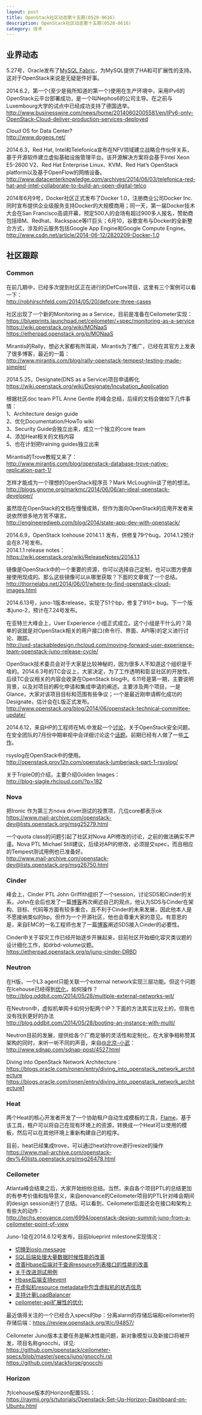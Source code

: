 ```yaml
---
layout: post
title: OpenStack社区动态第十五期(0528-0616)
description: OpenStack社区动态第十五期(0528-0616)
category: 技术
---
```


## 业界动态
5.27号，Oracle发布了[MySQL Fabric](http://www.oracle.com/us/corporate/press/2208808?rssid=rss_ocom_pr)，为MySQL提供了HA和可扩展性的支持。这对于OpenStack来说是无疑是件好事。 

2014.6.2，第一个(至少是我所知道的第一个)使用在生产环境中，采用IPv6的OpenStack云平台部署成功，是一个叫Nephos6的公司主导。在之前与Luxembourg大学的试点中已经成功支持了德国选举。  
<http://www.businesswire.com/news/home/20140602005581/en/IPv6-only-OpenStack-Cloud-deliver-production-services-deployed>

Cloud OS for Data Center?  
<http://www.dogeos.net/>

2014.6.3，Red Hat, Intel和Telefonica宣布在NFV领域建立战略合作伙伴关系，基于开源软件建立虚拟基础设施管理平台。该开源解决方案将会基于Intel Xeon E5-2600 V2、Red Hat Enterprise Linux、KVM、Red Hat’s OpenStack platform以及基于OpenFlow的网络设备。  
<http://www.datacenterknowledge.com/archives/2014/06/03/telefonica-red-hat-and-intel-collaborate-to-build-an-open-digital-telco>

2014年6月9号，Docker社区正式发布了Docker 1.0，注册商业公司Docker Inc.同时宣布提供企业级服务支持Docker的大规模商用；同一天，第一届Docker技术大会在San Francisco高调开幕，预定500人的会场有超过900多人报名，赞助商包括IBM、Redhat、Rackspace等IT巨头；6月10，谷歌宣布与Docker的全新整合方式，涉及的云服务包括Google App Engine和Google Compute Engine。  
<http://www.csdn.net/article/2014-06-12/2820209-Docker-1.0>

## 社区跟踪
### Common
在前几期中，已经多次提到社区正在进行的DefCore项目，这里有三个案例可以看一下：  
<http://robhirschfeld.com/2014/05/20/defcore-three-cases>

社区出现了一个新的Monitoring as a Service，目前是准备在Ceilometer实现：  
<https://blueprints.launchpad.net/ceilometer/+spec/monitoring-as-a-service>  
<https://wiki.openstack.org/wiki/MONaaS>  
<https://etherpad.openstack.org/p/MONaaS>

Mirantis的Rally，想必大家都有所耳闻，Mirantis为了推广，已经在其官方上发表了很多博客，最近的一篇：  
<http://www.mirantis.com/blog/rally-openstack-tempest-testing-made-simpler/>

2014.5.25，Designate(DNS as a Service)项目申请孵化  
<https://wiki.openstack.org/wiki/Designate/Incubation_Application>

根据社区doc team PTL Anne Gentle 的峰会总结，后续的文档会做如下几件事情：  
1、Architecture design guide  
2、优化Documentation/HowTo wiki  
3、Security Guide会独立出来，成立一个独立的core team  
4、添加Heat相关的文档内容  
5、也在计划把training guides独立出来

Mirantis的Trove教程又来了：  
<http://www.mirantis.com/blog/openstack-database-trove-native-replication-part-1/>

怎样才能成为一个理想的OpenStack程序员？Mark McLoughlin谈了他的想法。  
<http://blogs.gnome.org/markmc/2014/06/06/an-ideal-openstack-developer/>

虽然现在OpenStack的文档在慢慢成熟，但作为面向OpenStack的应用开发者来说依然很多地方苦不堪言。  
<http://engineeredweb.com/blog/2014/state-app-dev-with-openstack/>

2014.6.9，OpenStack Icehouse 2014.1.1 发布，供修复79个bug，2014.1.2预计会在8.7号发布。  
2014.1.1 release notes：<https://wiki.openstack.org/wiki/ReleaseNotes/2014.1.1>

镜像是OpenStack中的一个重要的资源，你可以选择自己定制，也可以图方便直接使用现成的。那么这些镜像可以从哪里获取？下面的文章做了一个总结。  
<http://thornelabs.net/2014/06/01/where-to-find-openstack-cloud-images.html>

2014.6.13号，juno-1版本release，实现了51个bp，修复了910+ bug。下一个版本juno-2，预计在7.24号发布。

在亚特兰大峰会上，User Experience 小组正式成立。这个小组是干什么的？简单的说就是对OpenStack相关的用户接口(命令行、界面、API等)的定义进行讨论、跟踪。  
<http://uxd-stackabledesign.rhcloud.com/moving-forward-user-experience-team-openstack-juno-release-cycle/>

OpenStack技术委员会对于大家是比较神秘的，因为很多人不知道这个组织是干啥的。2014.6.3号的TC会议上，大家决定，为了工作透明和彰显社区的开放性，后续TC会议相关的内容会收录在OpenStack blog中。6.11号是第一期，主要说明背景，以及对项目的孵化申请和集成申请的阐述。主要涉及两个项目，一是Glance，大家对该项目目标和范围有些争议；一个是最近刚申请孵化成功的Designate，估计会在L版正式发布。  
<http://www.openstack.org/blog/2014/06/openstack-technical-committee-update/> 

2014.6.12，来自HP的工程师在ML中发起一个[讨论](http://lists.openstack.org/pipermail/openstack-dev/2014-June/037413.html)，关于OpenStack安全问题。在安全团队的7月份中期审视中会详细讨论这个[话题](https://etherpad.openstack.org/p/ossg-juno-meetup)。前期已经有人做了一些[工作](https://wiki.openstack.org/wiki/Security/Threat_Analysis)。

rsyslog在OpenStack中的使用。  
<http://openstack.prov12n.com/openstack-lumberjack-part-1-rsyslog/>

关于TripleO的介绍，主要介绍Golden Images：  
<http://blog-slagle.rhcloud.com/?p=182>

### Nova
把Ironic 作为第三方nova driver测试的投票项，几位core都表示ok
https://www.mail-archive.com/openstack-dev@lists.openstack.org/msg25279.html

一个quota class的问题引起了社区对Nova API修改的讨论，之前的做法确实不严谨。Nova PTL Michael Still建议，后续对API的修改，必须提交spec，而且相应的Tempest测试用例也已准备好。  
<http://www.mail-archive.com/openstack-dev@lists.openstack.org/msg26750.html>

### Cinder
峰会上，Cinder PTL John Griffith组织了一个session，讨论SDS和Cinder的关系，John在会后也发了一篇[博客](http://griffithscorner.wordpress.com/2014/05/16/the-problem-with-sds-under-cinder/)再次阐述自己的观点，他认为SDS与Cinder在架构、目标、代码等方面有较多重合，且不利于Cinder的未来发展，因此他本人是不愿接纳类似的bp。但作为一个开源社区，他也会尊重大家的意见。有意思的是，来自EMC的一名工程师也发了一篇[博客](http://theruddyduck.typepad.com/theruddyduck/2014/05/openstack-cinder-and-software-defined-storage-sds.html)阐述SDS接入Cinder的必要性。

Cinder中关于容灾工作已经开始逐步开展起来，目前社区开始细化容灾类议题的设计细化工作，如drbd-volume议题。   
<https://etherpad.openstack.org/p/juno-cinder-DRBD>

### Neutron
在H版，一个L3 agent只能关联一个external network实现三层功能。但这个问题在Icehouse已经得到[优化](https://review.openstack.org/#/c/59359/)，如何操作？   
<http://blog.oddbit.com/2014/05/28/multiple-external-networks-wit/>

在Neutron中，虚拟机单网卡如何分配两个IP？下面的方法其实比较土的，但我也没有找到更好的办法  
<http://blog.oddbit.com/2014/05/28/booting-an-instance-with-multi/>

Neutron目前的发展，提供给各个厂商足够的灵活性和定制化，在大家争相称赞其架构的同时，来听一听不同的声音，来自[@北京-小武](http://weibo.com/u/2548340317)：  
<http://www.sdnap.com/sdnap-post/4527.html>

Diving into OpenStack Network Architecture：   
<https://blogs.oracle.com/ronen/entry/diving_into_openstack_network_architecture>  
<https://blogs.oracle.com/ronen/entry/diving_into_openstack_network_architecture1>

### Heat
两个Heat的核心开发者开发了一个协助租户自动生成模板的工具，[Flame](http://dev.cloudwatt.com/en/blog/introducing-flame-automatic-heat-template-generation.html)，基于该工具，租户可以将自己在现有环境上的资源，转换成一个Heat可以使用的模板，然后可以在其他环境上重新构建自己的程序。

目前，heat已经集成trove，可以通过heat对trove进行resize的操作  
<https://www.mail-archive.com/openstack-dev%40lists.openstack.org/msg26478.html>

### Ceilometer
Atlanta峰会结束之后，大家开始纷纷总结。当然，来自各个项目PTL的总结更加的有参考价值和指导意义，来自enovance的Ceilometer项目的PTL针对峰会期间的design session进行了总结。可以看到，Ceilometer后面还会在接口和架构上有些大的动作：  
<http://techs.enovance.com/6994/openstack-design-summit-juno-from-a-ceilometer-point-of-view>

Juno-1会在2014.6.12号发布，目前blueprint milestone实现情况：

* [切换到oslo.message](https://blueprints.launchpad.net/ceilometer/+spec/switch-to-oslo.messaging)
* [SQL后端处理大量数据时候性能的改善](https://blueprints.launchpad.net/ceilometer/+spec/big-data-sql)
* [改善Hbase后端对于查询resource列表接口的性能的改善](https://blueprints.launchpad.net/ceilometer/+spec/hbase-resource-rowkey-enhancement)
* [关于改进测试用例](https://blueprints.launchpad.net/ceilometer/+spec/grenade-upgrade-testing)
* [Hbase后端支持event](https://blueprints.launchpad.net/ceilometer/+spec/hbase-events-feature)
* [在虚拟机resource metadata中包含虚拟机的状态信息](https://blueprints.launchpad.net/ceilometer/+spec/ceilometer-instance-state-measurement)
* [支持计量LoadBalancer](https://blueprints.launchpad.net/ceilometer/+spec/ceilometer-meter-lbaas)
* [ceilometer-api扩展性的优化](https://blueprints.launchpad.net/ceilometer/+spec/declarative-filters)

最近值得关注的一个已经合入specs的bp：分离alarm的存储后端和ceilometer的存储后端：https://review.openstack.org/#/c/94857/

Ceilometer Juno版本主要任务是解决性能问题，新对象模型以及新接口将被开发，项目名称gnocchi，详见:  
<https://github.com/openstack/ceilometer-specs/blob/master/specs/juno/gnocchi.rst>  
<https://github.com/stackforge/gnocchi>

### Horizon
为Icehouse版本的Horizon配置SSL：  
<https://raymii.org/s/tutorials/Openstack-Set-Up-Horizon-Dashboard-on-Ubuntu.html> 